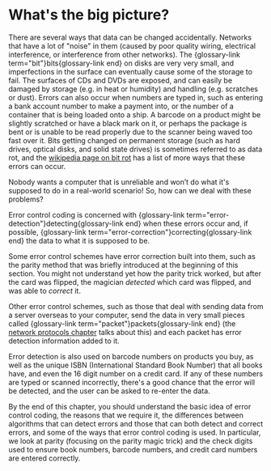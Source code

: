 # What's the big picture?

There are several ways that data can be changed accidentally.
Networks that have a lot of "noise" in them (caused by poor quality wiring, electrical interference, or interference from other networks).
The {glossary-link term="bit"}bits{glossary-link end} on disks are very very small, and imperfections in the surface can eventually cause some of the storage to fail.
The surfaces of CDs and DVDs are exposed, and can easily be damaged by storage (e.g. in heat or humidity) and handling (e.g. scratches or dust).
Errors can also occur when numbers are typed in, such as entering a bank account number to make a payment into, or the number of a container that is being loaded onto a ship.
A barcode on a product might be slightly scratched or have a black mark on it, or perhaps the package is bent or is unable to be read properly due to the scanner being waved too fast over it.
Bits getting changed on permanent storage (such as hard drives, optical disks, and solid state drives) is sometimes referred to as data rot, and the [wikipedia page on bit rot](https://en.wikipedia.org/wiki/Data_degradation) has a list of more ways that these errors can occur.

Nobody wants a computer that is unreliable and won’t do what it's supposed to do in a real-world scenario!
So, how can we deal with these problems?

Error control coding is concerned with {glossary-link term="error-detection"}detecting{glossary-link end} when these errors occur and, if possible, {glossary-link term="error-correction"}correcting{glossary-link end} the data to what it is supposed to be.

Some error control schemes have error correction built into them, such as the parity method that was briefly introduced at the beginning of this section.
You might not understand yet how the parity trick worked, but after the card was flipped, the magician *detected* which card was flipped, and was able to *correct* it.

Other error control schemes, such as those that deal with sending data from a server overseas to your computer, send the data in very small pieces called {glossary-link term="packet"}packets{glossary-link end} (the [network protocols chapter]('chapters:chapter' 'network-communication-protocols') talks about this) and each packet has error detection information added to it.

Error detection is also used on barcode numbers on products you buy, as well as the unique ISBN (International Standard Book Number) that all books have, and even the 16 digit number on a credit card.
If any of these numbers are typed or scanned incorrectly, there's a good chance that the error will be detected, and the user can be asked to re-enter the data.

By the end of this chapter, you should understand the basic idea of error control coding, the reasons that we require it, the differences between algorithms that can detect errors and those that can both detect and correct errors, and some of the ways that error control coding is used.
In particular, we look at parity (focusing on the parity magic trick) and the check digits used to ensure book numbers, barcode numbers, and credit card numbers are entered correctly.
